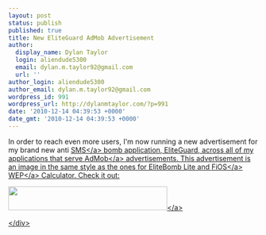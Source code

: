 ```yaml
---
layout: post
status: publish
published: true
title: New EliteGuard AdMob Advertisement
author:
  display_name: Dylan Taylor
  login: aliendude5300
  email: dylan.m.taylor92@gmail.com
  url: ''
author_login: aliendude5300
author_email: dylan.m.taylor92@gmail.com
wordpress_id: 991
wordpress_url: http://dylanmtaylor.com/?p=991
date: '2010-12-14 04:39:53 +0000'
date_gmt: '2010-12-14 04:39:53 +0000'
---
```

<p>In order to reach even more users, I'm now running a new advertisement for my brand new anti <a class="zem_slink" title="SMS" rel="wikipedia" href="http:&#47;&#47;en.wikipedia.org&#47;wiki&#47;SMS">SMS<&#47;a> bomb application, EliteGuard, across all of my applications that serve <a class="zem_slink" title="AdMob" rel="homepage" href="http:&#47;&#47;www.admob.com">AdMob<&#47;a> advertisements. This advertisement is an image in the same style as the ones for EliteBomb Lite and <a class="zem_slink" title="Verizon FiOS" rel="wikipedia" href="http:&#47;&#47;en.wikipedia.org&#47;wiki&#47;Verizon_FiOS">FiOS<&#47;a> <a class="zem_slink" title="Wired Equivalent Privacy" rel="wikipedia" href="http:&#47;&#47;en.wikipedia.org&#47;wiki&#47;Wired_Equivalent_Privacy">WEP<&#47;a> Calculator. Check it out:</p>
<p><a rel="attachment wp-att-992" href="http:&#47;&#47;dylanmtaylor.com&#47;2010&#47;12&#47;14&#47;new-eliteguard-admob-advertisement&#47;eg-promo&#47;"><img class="alignnone size-full wp-image-992" title="EliteGuard Advertisement" src="http:&#47;&#47;dylanmtaylor.com&#47;wp-content&#47;uploads&#47;2010&#47;12&#47;eg-promo.png" alt="" width="320" height="48" &#47;><&#47;a></p>
<div class="zemanta-pixie" style="margin-top: 10px; height: 15px;"><img class="zemanta-pixie-img" style="border: medium none; float: right;" src="http:&#47;&#47;dylanmtaylor.com&#47;wp-content&#47;uploads&#47;2011&#47;06&#47;pixy7.gif" alt="" &#47;><&#47;div></p>
